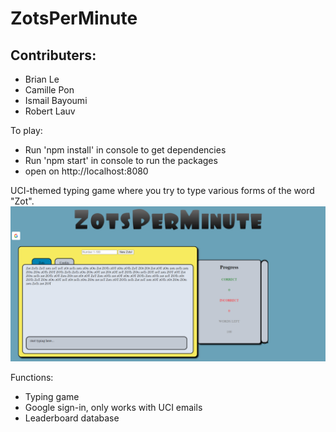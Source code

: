 # ZotsPerMinute 

## Contributers: 
 - Brian Le
 - Camille Pon
 - Ismail Bayoumi
 - Robert Lauv 

To play: 
 - Run 'npm install' in console to get dependencies
 - Run 'npm start' in console to run the packages 
 - open on http://localhost:8080

UCI-themed typing game where you try to type various forms of the word "Zot". 
![Overview of ZotsPerMinute](./images/overview.PNG)

Functions: 
 - Typing game
 - Google sign-in, only works with UCI emails
 - Leaderboard database